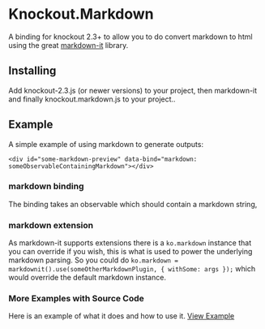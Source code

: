 # Knockout.Markdown

A binding for knockout 2.3+ to allow you to do convert markdown to html using the great [markdown-it](https://github.com/markdown-it/markdown-it) library.

## Installing

Add knockout-2.3.js (or newer versions) to your project, then markdown-it and finally knockout.markdown.js to your project..

## Example

A simple example of using markdown to generate outputs:
```
<div id="some-markdown-preview" data-bind="markdown: someObservableContainingMarkdown"></div>
```

### markdown binding

The binding takes an observable which should contain a markdown string,

### markdown extension

As markdown-it supports extensions there is a `ko.markdown` instance that you can override if you wish, this is what is used to power the underlying markdown parsing.
So you could do `ko.markdown =  markdownit().use(someOtherMarkdownPlugin, { withSome: args });` which would override the default markdown instance.

### More Examples with Source Code

Here is an example of what it does and how to use it.
[View Example](https://rawgithub.com/grofit/knockout.markdown/master/example.html)